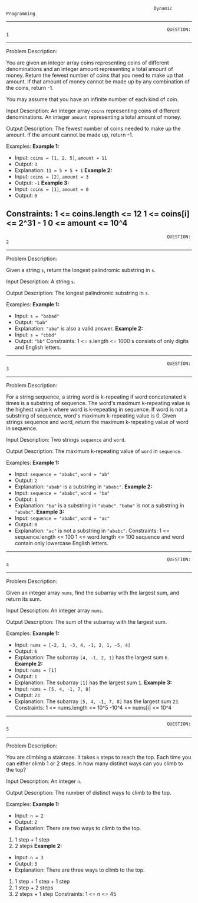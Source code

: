                                                             Dynamic Programming
--------------------------------------------------------------------
                                                                 QUESTION: 1
--------------------------------------------------------------------
Problem Description:

You are given an integer array coins representing coins of different denominations and an integer amount representing a total amount of money. Return the fewest number of coins that you need to make up that amount. If that amount of money cannot be made up by any combination of the coins, return -1.

You may assume that you have an infinite number of each kind of coin.

Input Description:
An integer array `coins` representing coins of different denominations.
An integer `amount` representing a total amount of money.

Output Description:
The fewest number of coins needed to make up the amount. If the amount cannot be made up,
return -1.

Examples:
**Example 1:**
- Input: `coins = [1, 2, 5]`, `amount = 11`
- Output: `3`
- Explanation: `11 = 5 + 5 + 1`
**Example 2:**
- Input: `coins = [2]`, `amount = 3`
- Output: `-1`
**Example 3:**
- Input: `coins = [1]`, `amount = 0`
- Output: `0`

Constraints:
1 <= coins.length <= 12
1 <= coins[i] <= 2^31 - 1
0 <= amount <= 10^4
--------------------------------------------------------------------
                                                                 QUESTION: 2
--------------------------------------------------------------------                                
Problem Description:

Given a string `s`, return the longest palindromic substring in `s`.

Input Description:
A string `s`.

Output Description:
The longest palindromic substring in `s`.

Examples:
**Example 1:**
- Input: `s = "babad"`
- Output: `"bab"`
- Explanation: `"aba"` is also a valid answer.
**Example 2:**
- Input: `s = "cbbd"`
- Output: `"bb"`
Constraints:
1 <= s.length <= 1000
s consists of only digits and English letters.
--------------------------------------------------------------------
                                                                 QUESTION: 3                        
--------------------------------------------------------------------                                
Problem Description:

For a string sequence, a string word is k-repeating if word concatenated k times is a substring of sequence. The word's maximum k-repeating value is the highest value k where word is k-repeating in sequence. If word is not a substring of sequence, word's maximum k-repeating value is 0. Given strings sequence and word, return the maximum k-repeating value of word in sequence.

Input Description:
Two strings `sequence` and `word`.

Output Description:
The maximum k-repeating value of `word` in `sequence`.

Examples:
**Example 1:**
- Input: `sequence = "ababc"`, `word = "ab"`
- Output: `2`
- Explanation: `"abab"` is a substring in `"ababc"`.
**Example 2:**
- Input: `sequence = "ababc"`, `word = "ba"`
- Output: `1`
- Explanation: `"ba"` is a substring in `"ababc"`. `"baba"` is not a substring in `"ababc"`.
**Example 3:**
- Input: `sequence = "ababc"`, `word = "ac"`
- Output: `0`
- Explanation: `"ac"` is not a substring in `"ababc"`.
Constraints:
1 <= sequence.length <= 100
1 <= word.length <= 100
sequence and word contain only lowercase English letters.
--------------------------------------------------------------------
                                                                 QUESTION: 4
--------------------------------------------------------------------
Problem Description:

Given an integer array `nums`, find the subarray with the largest sum, and return its sum.

Input Description:
An integer array `nums`.

Output Description:
The sum of the subarray with the largest sum.

Examples:
**Example 1:**
- Input: `nums = [-2, 1, -3, 4, -1, 2, 1, -5, 4]`
- Output: `6`
- Explanation: The subarray `[4, -1, 2, 1]` has the largest sum `6`.
**Example 2:**
- Input: `nums = [1]`
- Output: `1`
- Explanation: The subarray `[1]` has the largest sum `1`.
**Example 3:**
- Input: `nums = [5, 4, -1, 7, 8]`
- Output: `23`
- Explanation: The subarray `[5, 4, -1, 7, 8]` has the largest sum `23`.
Constraints:
1 <= nums.length <= 10^5
-10^4 <= nums[i] <= 10^4
--------------------------------------------------------------------
                                                                 QUESTION: 5
--------------------------------------------------------------------
Problem Description:

You are climbing a staircase. It takes `n` steps to reach the top. Each time you can either climb 1 or 2 steps. In how many distinct ways can you climb to the top?

Input Description:
An integer `n`.

Output Description:
The number of distinct ways to climb to the top.

Examples:
**Example 1:**
- Input: `n = 2`
- Output: `2`
- Explanation: There are two ways to climb to the top.
1. 1 step + 1 step
2. 2 steps
**Example 2:**
- Input: `n = 3`
- Output: `3`
- Explanation: There are three ways to climb to the top.
1. 1 step + 1 step + 1 step
2. 1 step + 2 steps
3. 2 steps + 1 step
Constraints:
1 <= n <= 45
